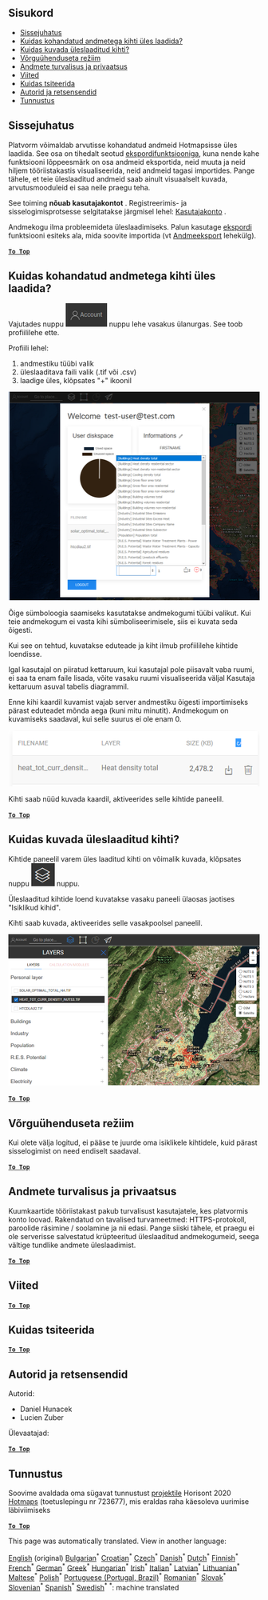 <h2> Sisukord </h2><ul><li> <a href="#Introduction">Sissejuhatus</a> </li><li> <a href="#How-to-upload-a-layer-with-custom-data">Kuidas kohandatud andmetega kihti üles laadida?</a> </li><li> <a href="#How-to-display-an-uploaded-layer">Kuidas kuvada üleslaaditud kihti?</a> </li><li> <a href="#Offline-mode">Võrguühenduseta režiim</a> </li><li> <a href="#Data-security-and-privacy">Andmete turvalisus ja privaatsus</a> </li><li> <a href="#References">Viited</a> </li><li> <a href="#How-to-cite">Kuidas tsiteerida</a> </li><li> <a href="#Authors-and-reviewers">Autorid ja retsensendid</a> </li><li> <a href="#Acknowledgement">Tunnustus</a> </li></ul><h2> Sissejuhatus </h2><p> Platvorm võimaldab arvutisse kohandatud andmeid Hotmapsisse üles laadida. See osa on tihedalt seotud <a href="et-Data-export-functionalities">ekspordifunktsiooniga,</a> kuna nende kahe funktsiooni lõppeesmärk on osa andmeid eksportida, neid muuta ja neid hiljem tööriistakastis visualiseerida, neid andmeid tagasi importides. Pange tähele, et teie üleslaaditud andmeid saab ainult visuaalselt kuvada, arvutusmooduleid ei saa neile praegu teha. </p><p> See toiming <strong>nõuab kasutajakontot</strong> . Registreerimis- ja sisselogimisprotsesse selgitatakse järgmisel lehel: <a href="et-Introduction-to-user-interface#Connect">Kasutajakonto</a> . </p><p> Andmekogu ilma probleemideta üleslaadimiseks. Palun kasutage <a href="et-Data-export-functionalities">ekspordi</a> funktsiooni esiteks ala, mida soovite importida (vt <a href="et-Data-export-functionalities">Andmeeksport</a> lehekülg). </p><p><ins> <code><strong><a href="#table-of-contents">To Top</a></strong></code> </ins> </p><h2> Kuidas kohandatud andmetega kihti üles laadida? </h2><p> Vajutades nuppu <img alt="konto nuppu" src="images/account-btn.png"/> nuppu lehe vasakus ülanurgas. See toob profiililehe ette. </p><p> Profiili lehel: </p><ol><li> andmestiku tüübi valik </li><li> üleslaaditava faili valik (.tif või .csv) </li><li> laadige üles, klõpsates "+" ikoonil </li></ol><p><img alt="profiililehe üleslaadimine" src="images/profile-upload.png"/></p><p> Õige sümboloogia saamiseks kasutatakse andmekogumi tüübi valikut. Kui teie andmekogum ei vasta kihi sümboliseerimisele, siis ei kuvata seda õigesti. </p><p> Kui see on tehtud, kuvatakse eduteade ja kiht ilmub profiililehe kihtide loendisse. </p><p> Igal kasutajal on piiratud kettaruum, kui kasutajal pole piisavalt vaba ruumi, ei saa ta enam faile lisada, võite vasaku ruumi visualiseerida väljal Kasutaja kettaruum asuval tabelis diagrammil. </p><p> Enne kihi kaardil kuvamist vajab server andmestiku õigesti importimiseks pärast eduteadet mõnda aega (kuni mitu minutit). Andmekogum on kuvamiseks saadaval, kui selle suurus ei ole enam 0. </p><p><img alt="upload_complete" src="images/upload_complete.png"/></p><p> Kihti saab nüüd kuvada kaardil, aktiveerides selle kihtide paneelil. </p><p><ins> <code><strong><a href="#table-of-contents">To Top</a></strong></code> </ins> </p><h2> Kuidas kuvada üleslaaditud kihti? </h2><p> Kihtide paneelil varem üles laaditud kihti on võimalik kuvada, klõpsates nuppu <img alt="kihtide nupp" src="images/layers-btn.png"/> nuppu. </p><p> Üleslaaditud kihtide loend kuvatakse vasaku paneeli ülaosas jaotises "Isiklikud kihid". </p><p> Kihti saab kuvada, aktiveerides selle vasakpoolsel paneelil. </p><p><img alt="laadige kuvakiht üles" src="images/upload-layers.png"/></p><p><ins> <code><strong><a href="#table-of-contents">To Top</a></strong></code> </ins> </p><h2> Võrguühenduseta režiim </h2><p> Kui olete välja logitud, ei pääse te juurde oma isiklikele kihtidele, kuid pärast sisselogimist on need endiselt saadaval. </p><p><ins> <code><strong><a href="#table-of-contents">To Top</a></strong></code> </ins> </p><h2> Andmete turvalisus ja privaatsus </h2><p> Kuumkaartide tööriistakast pakub turvalisust kasutajatele, kes platvormis konto loovad. Rakendatud on tavalised turvameetmed: HTTPS-protokoll, paroolide räsimine / soolamine ja nii edasi. Pange siiski tähele, et praegu ei ole serverisse salvestatud krüpteeritud üleslaaditud andmekogumeid, seega vältige tundlike andmete üleslaadimist. </p><p><ins> <code><strong><a href="#table-of-contents">To Top</a></strong></code> </ins> </p><h2> Viited </h2><p><ins> <code><strong><a href="#table-of-contents">To Top</a></strong></code> </ins> </p><h2> Kuidas tsiteerida </h2><p><ins> <code><strong><a href="#table-of-contents">To Top</a></strong></code> </ins> </p><h2> Autorid ja retsensendid </h2><p> Autorid: </p><ul><li> Daniel Hunacek </li><li> Lucien Zuber </li></ul><p> Ülevaatajad: </p><p><ins> <code><strong><a href="#table-of-contents">To Top</a></strong></code> </ins> </p><h2> Tunnustus </h2><p> Soovime avaldada oma sügavat tunnustust <a href="https://www.hotmaps-project.eu">projektile</a> Horisont 2020 <a href="https://www.hotmaps-project.eu">Hotmaps</a> (toetuslepingu nr 723677), mis eraldas raha käesoleva uurimise läbiviimiseks </p><p><ins> <code><strong><a href="#table-of-contents">To Top</a></strong></code> </ins> </p>

This page was automatically translated. View in another language:

[English](en-Data-upload-functionalities) (original) [Bulgarian](bg-Data-upload-functionalities)<sup>\*</sup> [Croatian](hr-Data-upload-functionalities)<sup>\*</sup> [Czech](cs-Data-upload-functionalities)<sup>\*</sup> [Danish](da-Data-upload-functionalities)<sup>\*</sup> [Dutch](nl-Data-upload-functionalities)<sup>\*</sup>  [Finnish](fi-Data-upload-functionalities)<sup>\*</sup> [French](fr-Data-upload-functionalities)<sup>\*</sup> [German](de-Data-upload-functionalities)<sup>\*</sup> [Greek](el-Data-upload-functionalities)<sup>\*</sup> [Hungarian](hu-Data-upload-functionalities)<sup>\*</sup> [Irish](ga-Data-upload-functionalities)<sup>\*</sup> [Italian](it-Data-upload-functionalities)<sup>\*</sup> [Latvian](lv-Data-upload-functionalities)<sup>\*</sup> [Lithuanian](lt-Data-upload-functionalities)<sup>\*</sup> [Maltese](mt-Data-upload-functionalities)<sup>\*</sup> [Polish](pl-Data-upload-functionalities)<sup>\*</sup> [Portuguese (Portugal, Brazil)](pt-Data-upload-functionalities)<sup>\*</sup> [Romanian](ro-Data-upload-functionalities)<sup>\*</sup> [Slovak](sk-Data-upload-functionalities)<sup>\*</sup> [Slovenian](sl-Data-upload-functionalities)<sup>\*</sup> [Spanish](es-Data-upload-functionalities)<sup>\*</sup> [Swedish](sv-Data-upload-functionalities)<sup>\*</sup>
<sup>\*</sup>: machine translated
